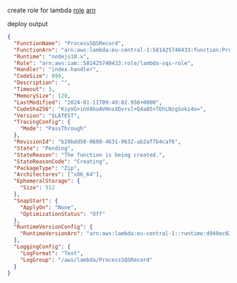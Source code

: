 create role for lambda [role](https://us-east-1.console.aws.amazon.com/iam/home?region=us-east-1#/roles/details/lambda-sqs-role?section=permissions)
[arn](arn:aws:iam::581425740433:role/lambda-sqs-role)

deploy output

```json
{
  "FunctionName": "ProcessSQSRecord",
  "FunctionArn": "arn:aws:lambda:eu-central-1:581425740433:function:ProcessSQSRecord",
  "Runtime": "nodejs18.x",
  "Role": "arn:aws:iam::581425740433:role/lambda-sqs-role",
  "Handler": "index.handler",
  "CodeSize": 899,
  "Description": "",
  "Timeout": 3,
  "MemorySize": 128,
  "LastModified": "2024-01-11T09:49:02.956+0000",
  "CodeSha256": "KiyVG+inVAhoAVHnxXDvrsl+Q4a85+TEhLNzgSokz4o=",
  "Version": "$LATEST",
  "TracingConfig": {
    "Mode": "PassThrough"
  },
  "RevisionId": "b29bdd50-0608-4631-9632-ab2af7b4caf6",
  "State": "Pending",
  "StateReason": "The function is being created.",
  "StateReasonCode": "Creating",
  "PackageType": "Zip",
  "Architectures": ["x86_64"],
  "EphemeralStorage": {
    "Size": 512
  },
  "SnapStart": {
    "ApplyOn": "None",
    "OptimizationStatus": "Off"
  },
  "RuntimeVersionConfig": {
    "RuntimeVersionArn": "arn:aws:lambda:eu-central-1::runtime:d949ec0248c1b8fbc8cbc6df1c986e05fb933506b51d53be82d46f9a37125bea"
  },
  "LoggingConfig": {
    "LogFormat": "Text",
    "LogGroup": "/aws/lambda/ProcessSQSRecord"
  }
}
```
